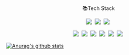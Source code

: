 <p align="center">📚Tech Stack</p>

<p align="center">
  <img src="https://img.shields.io/badge/Java-ff3000?style=flat-square&logo=Java&logoColor=white"/>&nbsp
  <img src="https://img.shields.io/badge/SpringBoot-6db33f?style=flat-square&logo=Spring&logoColor=white"/>&nbsp
  <img src="https://img.shields.io/badge/MariaDB-003545?style=flat-square&logo=MariaDB&logoColor=white"/>&nbsp
</p>

<p align="center">
  <img src="https://img.shields.io/badge/JavaScript-f7df1e?style=flat-square&logo=JavaScript&logoColor=white"/>&nbsp 
  <img src="https://img.shields.io/badge/HTML5-e34f26?style=flat-square&logo=HTML5&logoColor=white"/>&nbsp
  <img src="https://img.shields.io/badge/CSS3-1572b6?style=flat-square&logo=CSS3&logoColor=white"/>&nbsp
  <img src="https://img.shields.io/badge/Sass-cc6699?style=flat-square&logo=Sass&logoColor=white"/>&nbsp 
  <img src="https://img.shields.io/badge/React-61dafb?style=flat-square&logo=React&logoColor=white"/>&nbsp
  <img src="https://img.shields.io/badge/Redux-764ABC?style=flat-square&logo=Redux&logoColor=white"/>&nbsp 
</p>

[![Anurag's github stats](https://github-readme-stats.vercel.app/api?username=VvsJaemin)](https://github.com/anuraghazra/github-readme-stats)
